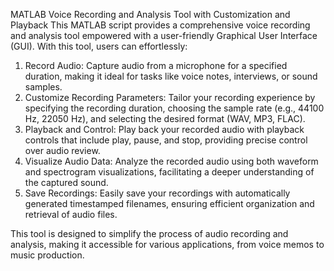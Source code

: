 MATLAB Voice Recording and Analysis Tool with Customization and Playback
This MATLAB script provides a comprehensive voice recording and analysis tool empowered with a user-friendly Graphical User Interface (GUI). With this tool, users can effortlessly:

1. Record Audio: Capture audio from a microphone for a specified duration, making it ideal for tasks like voice notes, interviews, or sound samples.
2. Customize Recording Parameters: Tailor your recording experience by specifying the recording duration, choosing the sample rate (e.g., 44100 Hz, 22050 Hz), and selecting the desired format (WAV, MP3, FLAC).
3. Playback and Control: Play back your recorded audio with playback controls that include play, pause, and stop, providing precise control over audio review.
4. Visualize Audio Data: Analyze the recorded audio using both waveform and spectrogram visualizations, facilitating a deeper understanding of the captured sound.
5. Save Recordings: Easily save your recordings with automatically generated timestamped filenames, ensuring efficient organization and retrieval of audio files.

This tool is designed to simplify the process of audio recording and analysis, making it accessible for various applications, from voice memos to music production.
